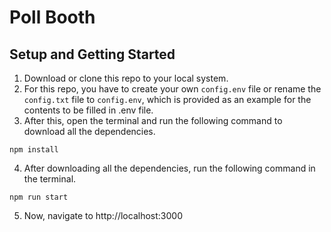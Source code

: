 # Poll Booth
## Setup and Getting Started
1. Download or clone this repo to your local system.
2. For this repo, you have to create your own `config.env` file or rename the `config.txt` file to `config.env`, which is provided as an example for the contents to be filled in .env file.
3. After this, open the terminal and run the following command to download all the dependencies.
```
npm install
```
4. After downloading all the dependencies, run the following command in the terminal.
```
npm run start
```
5. Now, navigate to http://localhost:3000
